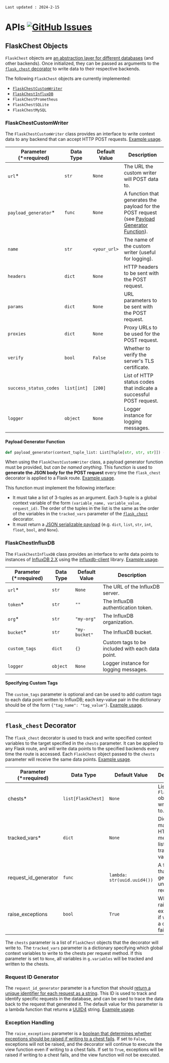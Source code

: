 ````{note}
Last updated : 2024-2-15
````

# APIs [![GitHub Issues](https://img.shields.io/github/issues/peter-w-bryant/Flask-Chest)](https://github.com/peter-w-bryant/Flask-Chest/issues)

## FlaskChest Objects
`FlaskChest` objects are <u>an abstraction layer for different databases</u> (and other backends). Once initialized, they can be passed as arguments to the [`flask_chest` decorator](#flask-chest-decorator) to write data to their respective backends.

The following `FlaskChest` objects are currently implemented:
- [`FlaskChestCustomWriter`](#flaskchestcustomwriter)
- [`FlaskChestInfluxDB`](#flaskchestinfluxdb)
- `FlaskChestPrometheus`
- `FlaskChestSQLite`
- `FlaskChestMySQL`

### FlaskChestCustomWriter
The `FlaskChestCustomWriter` class provides an interface to write context data to any backend that can accept HTTP POST requests. [Example usage](https://peter-w-bryant.github.io/Flask-Chest/sample_usage.html#flaskchestcustomwriter).

| Parameter (*=required)           | Data Type     | Default Value | Description                                                  |
|--------------------|---------------|---------------|--------------------------------------------------------------|
| `url`*                | `str`          | `None`          | The URL the custom writer will POST data to.                 |
| `payload_generator`*  | `func`         | `None`          | A function that generates the payload for the POST request (see [Payload Generator Function](#payload-generator-function)). |
| `name`               | `str`          | `<your_url>`           | The name of the custom writer (useful for logging).          |
| `headers`            | `dict`          | `None`          | HTTP headers to be sent with the POST request.               |
| `params`             | `dict`          | `None`          | URL parameters to be sent with the POST request.             |
| `proxies`            | `dict`          | `None`          | Proxy URLs to be used for the POST request.                  |
| `verify`             | `bool`       | `False`         | Whether to verify the server's TLS certificate.              |
| `success_status_codes` | `list[int]`  | `[200]`         | List of HTTP status codes that indicate a successful POST request. |
| `logger`             | `object`        | `None`          | Logger instance for logging messages.                        |


#### Payload Generator Function
```python
def payload_generator(context_tuple_list: List[Tuple[str, str, str]]) -> dict|list|str|int|float|bool|None:
```
When using the `FlaskChestCustomWriter` class, a payload generator function must be provided, but <i>can be named anything</i>. This function is used to <b>generate the JSON body for the POST request</b> every time the `flask_chest` decorator is applied to a Flask route. [Example usage](https://peter-w-bryant.github.io/Flask-Chest/sample_usage.html#flaskchestcustomwriter).

This function must implement the following interface:
- It must take a list of 3-tuples as an argument. Each 3-tuple is a global context variable of the form `(variable_name, variable_value, request_id)`. The order of the tuples in the list is the same as the order of the variables in the `tracked_vars` parameter of the [`flask_chest`](#the-flask_chest-decorator) decorator.
- It must return a [JSON serializable payload](https://learnpython.com/blog/object-serialization-in-python/) (e.g. `dict`, `list`, `str`, `int`, `float`, `bool`, and `None`).

### FlaskChestInfluxDB
The `FlaskChestInfluxDB` class provides an interface to write data points to instances of [InfluxDB 2.X](https://docs.influxdata.com/influxdb/v2/) using the [influxdb-client](https://github.com/influxdata/influxdb-client-python) library. [Example usage](https://peter-w-bryant.github.io/Flask-Chest/sample_usage.html#flaskchestinfluxdb).

| Parameter (*=required)           | Data Type     | Default Value | Description                                                  |
|----------------------------------|---------------|---------------|--------------------------------------------------------------|
| `url`*                             | `str`         | `None`        | The URL of the InfluxDB server.                              |
| `token`*                           | `str`         | `""`          | The InfluxDB authentication token.                           |
| `org`*                             | `str`         | `"my-org"`    | The InfluxDB organization.                                   |
| `bucket`*                          | `str`         | `"my-bucket"` | The InfluxDB bucket.                                         |
| `custom_tags`                      | `dict`        | `{}`          | Custom tags to be included with each data point.             |
| `logger`                           | `object`      | `None`        | Logger instance for logging messages.                        |

#### Specifying Custom Tags

The `custom_tags` parameter is optional and can be used to add custom tags to each data point written to InfluxDB; each key-value pair in the dictionary should be of the form `{"tag_name": "tag_value"}`. [Example usage](https://peter-w-bryant.github.io/Flask-Chest/sample_usage.html#flaskchestinfluxdb).

---

## `flask_chest` Decorator
The `flask_chest` decorator is used to track and write specified context variables to the target specified in the `chests` parameter. It can be applied to any Flask route, and will write data points to the specified backends every time the route is accessed. Each `FlaskChest` object passed to the `chests` parameter will receive the same data points. [Example usage](https://peter-w-bryant.github.io/Flask-Chest/sample_usage.html#the-flask-chest-decorator).

| Parameter (*=required)           | Data Type     | Default Value                  | Description                                                  |
|----------------------------------|---------------|--------------------------------|--------------------------------------------------------------|
| chests*                          | `list[FlaskChest]` | `None`                    | List of `FlaskChest` objects to write data to.              |
| tracked_vars*                    | `dict`        | `None`                         | Dictionary mapping HTTP methods to lists of tracked variables. |
| request_id_generator             | `func`        | `lambda: str(uuid.uuid4())`    | A function that generates a unique request ID.               |
| raise_exceptions                 | `bool`        | `True`                         | Whether to raise exceptions if writing to a chest fails.     |


The `chests` parameter is a list of `FlaskChest` objects that the decorator will write to. The `tracked_vars` parameter is a dictionary specifying which global context variables to write to the chests per request method. If this parameter is set to `None`, all variables in `g.variables` will be tracked and written to the chests.

### Request ID Generator
The `request_id_generator` parameter is a function that should <u>return a unique identifier for each request as a string</u>. This ID is used to track and identify specific requests in the database, and can be used to trace the data back to the request that generated it. The default value for this parameter is a lambda function that returns a [UUID4](https://docs.python.org/3/library/uuid.html) string. [Example usage](https://peter-w-bryant.github.io/Flask-Chest/sample_usage.html#the-flask-chest-decorator).


### Exception Handling
The `raise_exceptions` parameter is a <u>boolean that determines whether exceptions should be raised if writing to a chest fails</u>. If set to `False`, exceptions will not be raised, and the decorator will continue to execute the view function even if writing to a chest fails. If set to `True`, exceptions will be raised if writing to a chest fails, and the view function will not be executed.